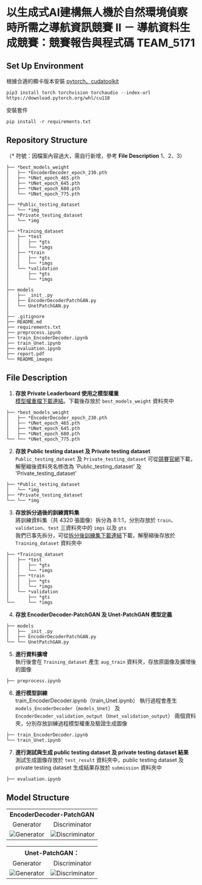 # 以生成式AI建構無人機於自然環境偵察時所需之導航資訊競賽 II － 導航資料生成競賽：競賽報告與程式碼 TEAM_5171
## Set Up Environment
根據合適的顯卡版本安裝 [pytorch、cudatoolkit](https://pytorch.org/)
```
pip3 install torch torchvision torchaudio --index-url https://download.pytorch.org/whl/cu118
```
安裝套件
```
pip install -r requirements.txt
```

## Repository Structure
（* 符號：因檔案內容過大，需自行新增，參考 **File Description** 1、2、3）
```
├── *best_models_weight
│   ├── *EncoderDecoder_epoch_230.pth
│   ├── *UNet_epoch_465.pth
│   ├── *UNet_epoch_645.pth
│   ├── *UNet_epoch_680.pth
│   └── *UNet_epoch_775.pth
│
├── *Public_testing_dataset
│   └── *img
├── *Private_testing_dataset
│   └── *img
│
├── *Training_dataset
│   ├── *test
│   │   ├── *gts
│   │   └── *imgs
│   ├── *train
│   │   ├── *gts
│   │   └── *imgs
│   └── *validation
│       ├── *gts
│       └── *imgs
│
├── models
│   ├── _init_.py
│   ├── EncoderDecoderPatchGAN.py
│   └── UnetPatchGAN.py
│
├── .gitignore
├── README.md
├── requirements.txt
├── preprocess.ipynb
├── train_EncoderDecoder.ipynb
├── train_Unet.ipynb
├── evaluation.ipynb
├── report.pdf
└── README_images
```

## File Description
1. **存放 Private Leaderboard 使用之模型權重**  
   [模型權重檔下載連結](https://drive.google.com/drive/folders/1-EiTXvRRYNAr4StBn47Q_sWFIwtV5o-c)。下載後存放於 ```best_models_weight``` 資料夾中
```
├── *best_models_weight
│   ├── *EncoderDecoder_epoch_230.pth
│   ├── *UNet_epoch_465.pth
│   ├── *UNet_epoch_645.pth
│   ├── *UNet_epoch_680.pth
└── └── *UNet_epoch_775.pth
```
2. **存放 Public testing dataset 及 Private testing dataset**  
   ```Public_testing_dataset``` 及 ```Private_testing_dataset``` 可從[競賽官網](https://tbrain.trendmicro.com.tw/Competitions/Details/35)下載，解壓縮後資料夾名修改為 'Public_testing_dataset' 及 'Private_testing_dataset'
```
├── *Public_testing_dataset
│   └── *img
├── *Private_testing_dataset
└── └── *img
```
3. **存放拆分過後的訓練資料集**  
   將訓練資料集（共 4320 張圖像）拆分為 8:1:1，分別存放於 ```train```、```validation```、```test``` 三資料夾中的 ```imgs``` 以及 ```gts```  
   我們已事先拆分，可從[拆分後訓練集下載連結](https://drive.google.com/drive/folders/1kpdUyI5xJUwnJnk_qU78NpusmoHFGszS)下載，解壓縮後存放於 ```Training_dataset``` 資料夾中
```
├── *Training_dataset
│   ├── *test
│   │   ├── *gts
│   │   └── *imgs
│   ├── *train
│   │   ├── *gts
│   │   └── *imgs
│   └── *validation
│       ├── *gts
└──     └── *imgs
```
4. **存放 EncoderDecoder-PatchGAN 及 Unet-PatchGAN 模型定義**
```
├── models
│   ├── _init_.py
│   ├── EncoderDecoderPatchGAN.py
└── └── UnetPatchGAN.py
```
5. **進行資料擴增**  
   執行後會在 ```Training_dataset``` 產生 ```aug_train``` 資料夾，存放原圖像及擴增後的圖像
```
├── preprocess.ipynb
```
6. **進行模型訓練**  
   train_EncoderDecoder.ipynb（train_Unet.ipynb） 執行過程會產生 ```models_EncoderDecoder```（```models_Unet```） 及 ```EncoderDecoder_validation_output```（```Unet_validation_output```） 兩個資料夾，分別存放訓練過程模型權重及驗證生成圖像
```
├── train_EncoderDecoder.ipynb
└── train_Unet.ipynb
```
7. **進行測試與生成 public testing dataset 及 private testing dataset 結果**  
   測試生成圖像存放於 ```test_result``` 資料夾中，public testing dataset 及 private testing dataset 生成結果存放於 ```submission``` 資料夾中
```
├── evaluation.ipynb
```

## Model Structure
<table>
  <tr>
    <th colspan="2" style="text-align:center;">EncoderDecoder-PatchGAN</th>
  </tr>
  <tr>
    <td style="text-align:center;">Generator</td>
    <td style="text-align:center;">Discriminator</td>
  </tr>
  <tr>
    <td style="text-align:center;"><img src="https://github.com/chsiang426/AICUP_GenerativeAI_II_2024/blob/main/README_images/generator_encoderdecoder.png" alt="Generator"></td>
    <td style="text-align:center;"><img src="https://github.com/chsiang426/AICUP_GenerativeAI_II_2024/blob/main/README_images/discriminator_pix2pix.png" alt="Discriminator"></td>
  </tr>
</table>

<table>
  <tr>
    <th colspan="2" style="text-align:center;">Unet-PatchGAN：</th>
  </tr>
  <tr>
    <td style="text-align:center;">Generator</td>
    <td style="text-align:center;">Discriminator</td>
  </tr>
  <tr>
    <td style="text-align:center;"><img src="https://github.com/chsiang426/AICUP_GenerativeAI_II_2024/blob/main/README_images/generator_pix2pix.png" alt="Generator"></td>
    <td style="text-align:center;"><img src="https://github.com/chsiang426/AICUP_GenerativeAI_II_2024/blob/main/README_images/discriminator_pix2pix.png" alt="Discriminator"></td>
  </tr>
</table>
